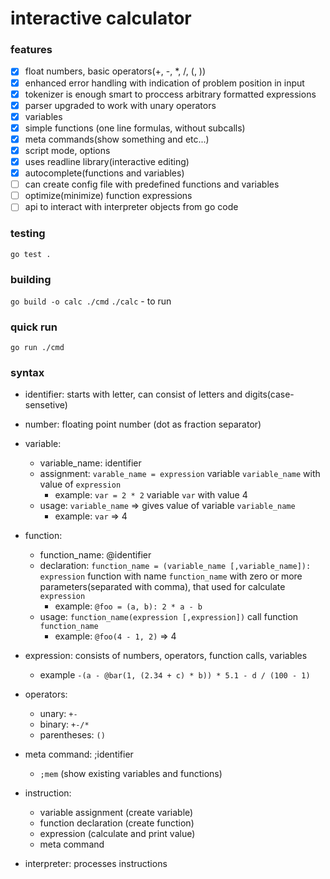 # interactive calculator

### features
* [x] float numbers, basic operators(+, -, *, /, (, ))
* [x] enhanced error handling with indication of problem position in input
* [x] tokenizer is enough smart to proccess arbitrary formatted expressions
* [x] parser upgraded to work with unary operators
* [x] variables
* [x] simple functions (one line formulas, without subcalls)
* [x] meta commands(show something and etc...)
* [x] script mode, options
* [x] uses readline library(interactive editing)
* [x] autocomplete(functions and variables)
* [ ] can create config file with predefined functions and variables
* [ ] optimize(minimize) function expressions
* [ ] api to interact with interpreter objects from go code

### testing
`go test .`

### building 
`go build -o calc ./cmd`
`./calc` - to run

### quick run
`go run ./cmd`

### syntax
* identifier: starts with letter, can consist of letters and digits(case-sensetive)

* number: floating point number (dot as fraction separator)

* variable:
  * variable_name: identifier
  * assignment: `varable_name = expression` variable `variable_name` with value of `expression`
    * example: `var = 2 * 2` variable `var` with value 4
  * usage: `variable_name` => gives value of variable `variable_name`
    * example: `var` => 4

* function:
  * function_name: @identifier
  * declaration: `function_name = (variable_name [,variable_name]): expression` function with name `function_name` with zero or more parameters(separated with comma), that used for calculate `expression`
    * example: `@foo = (a, b): 2 * a - b`
  * usage: `function_name(expression [,expression])` call function `function_name`
    * example: `@foo(4 - 1, 2)` => 4

* expression: consists of numbers, operators, function calls, variables
  * example `-(a - @bar(1, (2.34 + c) * b)) * 5.1 - d / (100 - 1)`

* operators:
  * unary: `+-`
  * binary: `+-/*`
  * parentheses: `()`

* meta command: ;identifier
  * `;mem` (show existing variables and functions)

* instruction:
  * variable assignment (create variable)
  * function declaration (create function)
  * expression (calculate and print value)
  * meta command

* interpreter: processes instructions


